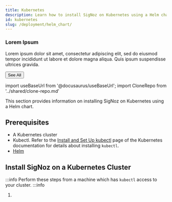 ```yaml
---
title: Kubernetes
description: Learn how to install SigNoz on Kubernetes using a Helm chart
id: kubernetes
slug: /deployment/helm_chart/
---
```


<div class="card-demo">
  <div class="card">
    <div class="card__header">
      <h3>Lorem Ipsum</h3>
    </div>
    <div class="card__body">
      <p>
        Lorem ipsum dolor sit amet, consectetur adipiscing elit, sed do eiusmod
        tempor incididunt ut labore et dolore magna aliqua. Quis ipsum
        suspendisse ultrices gravida.
      </p>
    </div>
    <div class="card__footer">
      <button class="button button--secondary button--block">See All</button>
    </div>
  </div>
</div>

import useBaseUrl from '@docusaurus/useBaseUrl';
import CloneRepo from '../shared/clone-repo.md'

This section provides information on installing SigNoz on Kubernetes using a Helm chart.


##  Prerequisites

* A Kubernetes cluster
* Kubectl. Refer to the [Install and Set Up kubectl](https://kubernetes.io/docs/tasks/tools/install-kubectl/) page of the Kubernetes documentation for details about installing `kubectl`.
* [Helm](https://helm.sh/docs/intro/install/)


## Install SigNoz on a Kubernetes Cluster

:::info
Perform these steps from a machine which has `kubectl` access to your cluster.
:::info

1. <CloneRepo/>
